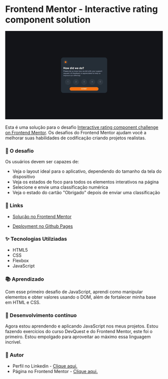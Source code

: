 # Frontend Mentor - Interactive rating component solution

![](./design/desktop-design.jpg)

Esta é uma solução para o desafio [Interactive rating component challenge on Frontend Mentor](https://www.frontendmentor.io/challenges/interactive-rating-component-koxpeBUmI). Os desafios do Frontend Mentor ajudam você a melhorar suas habilidades de codificação criando projetos realistas.

### 🎯 O desafio

Os usuários devem ser capazes de:

- Veja o layout ideal para o aplicativo, dependendo do tamanho da tela do dispositivo
- Veja os estados de foco para todos os elementos interativos na página
- Selecione e envie uma classificação numérica
- Veja o estado do cartão "Obrigado" depois de enviar uma classificação

### 🔗 Links 

- [Solução no Frontend Mentor]()

- [Deployment no Github Pages]()

### ✨ Tecnologias Utilziadas

- HTML5
- CSS
- Flexbox
- JavaScript

### 📚 Aprendizado

Com esse primeiro desafio de JavaScript, aprendi como manipular elementos e obter valores usando o DOM, além de fortalecer minha base em HTML e CSS.

### 🚀 Desenvolvimento contínuo

Agora estou aprendendo e aplicando JavaScript nos meus projetos. Estou fazendo exercícios do curso DevQuest e do Frontend Mentor, este foi o primeiro. Estou empolgado para aproveitar ao máximo essa linguagem incrível.

### 🙋 Autor

- Perfil no Linkedin - [Clique aqui.](https://www.linkedin.com/in/fransuelton/)
- Página no Frontend Mentor - [Clique aqui.](https://www.frontendmentor.io/profile/Fransuelton)